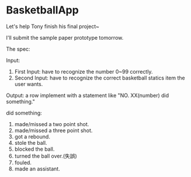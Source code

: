 BasketballApp
=============

Let's help Tony finish his final project~

I'll submit the sample paper prototype tomorrow.

The spec:

Input:
1. First Input: have to recognize the number 0~99 correctly.
2. Second Input: have to recognize the correct basketball statics item the user wants.
 
Output:
a row implement with a statement like "NO. XX(number) did something."

did something:
1. made/missed a two point shot.
2. made/missed a three point shot.
3. got a rebound.
4. stole the ball.
5. blocked the ball.
6. turned the ball over.(失誤)
7. fouled.
8. made an assistant.
